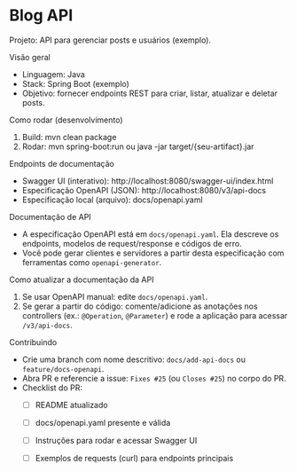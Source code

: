 # Blog API

Projeto: API para gerenciar posts e usuários (exemplo).

Visão geral
- Linguagem: Java
- Stack: Spring Boot (exemplo)
- Objetivo: fornecer endpoints REST para criar, listar, atualizar e deletar posts.

Como rodar (desenvolvimento)
1. Build:
   mvn clean package
2. Rodar:
   mvn spring-boot:run
   ou
   java -jar target/{seu-artifact}.jar

Endpoints de documentação
- Swagger UI (interativo): http://localhost:8080/swagger-ui/index.html
- Especificação OpenAPI (JSON): http://localhost:8080/v3/api-docs
- Especificação local (arquivo): docs/openapi.yaml

Documentação de API
- A especificação OpenAPI está em `docs/openapi.yaml`. Ela descreve os endpoints, modelos de request/response e códigos de erro.
- Você pode gerar clientes e servidores a partir desta especificação com ferramentas como `openapi-generator`.

Como atualizar a documentação da API
1. Se usar OpenAPI manual: edite `docs/openapi.yaml`.
2. Se gerar a partir do código: comente/adicione as anotações nos controllers (ex.: `@Operation`, `@Parameter`) e rode a aplicação para acessar `/v3/api-docs`.

Contribuindo
- Crie uma branch com nome descritivo: `docs/add-api-docs` ou `feature/docs-openapi`.
- Abra PR e referencie a issue: `Fixes #25` (ou `Closes #25`) no corpo do PR.
- Checklist do PR:
  - [ ] README atualizado
  - [ ] docs/openapi.yaml presente e válida
  - [ ] Instruções para rodar e acessar Swagger UI
  - [ ] Exemplos de requests (curl) para endpoints principais

